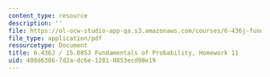 ```yaml
---
content_type: resource
description: ''
file: https://ol-ocw-studio-app-qa.s3.amazonaws.com/courses/6-436j-fundamentals-of-probability-fall-2018/408d63867d2adc6e12810853ecd98e19_MIT6_436JF18_hw11.pdf
file_type: application/pdf
resourcetype: Document
title: 6.436J / 15.085J Fundamentals of Probability, Homework 11
uid: 408d6386-7d2a-dc6e-1281-0853ecd98e19
---
```

